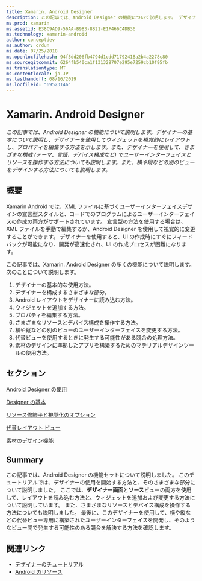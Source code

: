 ```yaml
---
title: Xamarin. Android Designer
description: この記事では、Android Designer の機能について説明します。 デザイナーの基本について説明し、デザイナーを使用してウィジェットを視覚的にレイアウトし、プロパティを編集する方法を示します。 また、デザイナーを使用して、さまざまな構成 (テーマ、言語、デバイス構成など) でユーザーインターフェイスとリソースを操作する方法についても説明します。また、横や縦などの別のビューをデザインする方法についても説明します。
ms.prod: xamarin
ms.assetid: E38C9AD9-56AA-B983-8B21-E1F466C4DB36
ms.technology: xamarin-android
author: conceptdev
ms.author: crdun
ms.date: 07/25/2018
ms.openlocfilehash: 94f5dd206fb4794d1cdd71792418a2b4a2278c80
ms.sourcegitcommit: 6264fb540ca1f131328707e295e7259cb10f95fb
ms.translationtype: MT
ms.contentlocale: ja-JP
ms.lasthandoff: 08/16/2019
ms.locfileid: "69523146"
---
```

# <a name="xamarinandroid-designer"></a>Xamarin. Android Designer

_この記事では、Android Designer の機能について説明します。デザイナーの基本について説明し、デザイナーを使用してウィジェットを視覚的にレイアウトし、プロパティを編集する方法を示します。また、デザイナーを使用して、さまざまな構成 (テーマ、言語、デバイス構成など) でユーザーインターフェイスとリソースを操作する方法についても説明します。また、横や縦などの別のビューをデザインする方法についても説明します。_


## <a name="overview"></a>概要

Xamarin Android では、XML ファイルに基づくユーザーインターフェイスデザインの宣言型スタイルと、コードでのプログラムによるユーザーインターフェイスの作成の両方がサポートされています。
宣言型の方法を使用する場合は、XML ファイルを手動で編集するか、Android Designer を使用して視覚的に変更することができます。 デザイナーを使用すると、UI の作成時にすぐにフィードバックが可能になり、開発が高速化され、UI の作成プロセスが困難になります。

この記事では、Xamarin. Android Designer の多くの機能について説明します。 次のことについて説明します。

1. デザイナーの基本的な使用方法。
2. デザイナーを構成するさまざまな部分。
3. Android レイアウトをデザイナーに読み込む方法。
4. ウィジェットを追加する方法。
5. プロパティを編集する方法。
6. さまざまなリソースとデバイス構成を操作する方法。
7. 横や縦などの別のビューのユーザーインターフェイスを変更する方法。 
8. 代替ビューを使用するときに発生する可能性がある競合の処理方法。 
9. 素材のデザインに準拠したアプリを構築するためのマテリアルデザインツールの使用方法。



## <a name="sections"></a>セクション

 [Android Designer の使用](~/android/user-interface/android-designer/designer-walkthrough.md)

 [Designer の基本](~/android/user-interface/android-designer/designer-basics.md)

 [リソース修飾子と視覚化のオプション](~/android/user-interface/android-designer/resource-qualifiers.md)

 [代替レイアウト ビュー](~/android/user-interface/android-designer/alternative-layout-views.md)

 [素材のデザイン機能](~/android/user-interface/android-designer/material-design-features.md)



## <a name="summary"></a>Summary

この記事では、Android Designer の機能セットについて説明しました。
このチュートリアルでは、デザイナーの使用を開始する方法と、そのさまざまな部分について説明しました。 ここでは、**デザイナー画面**と**ソース**ビューの両方を使用して、レイアウトを読み込む方法と、ウィジェットを追加および変更する方法について説明しています。 また、さまざまなリソースとデバイス構成を操作する方法についても説明しました。 最後に、このデザイナーを使用して、横や縦などの代替ビュー専用に構築されたユーザーインターフェイスを開発し、そのようなビュー間で発生する可能性のある競合を解決する方法を確認します。



## <a name="related-links"></a>関連リンク

- [デザイナーのチュートリアル](~/android/user-interface/android-designer/designer-walkthrough.md)
- [Android のリソース](~/android/app-fundamentals/resources-in-android/index.md)

